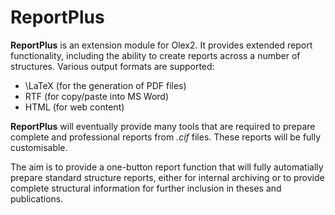 ReportPlus
==========

**ReportPlus** is an extension module for Olex2. It provides extended report functionality, including the ability to create reports across a number of structures. Various output formats are supported:

- \LaTeX (for the generation of PDF files)
- RTF (for copy/paste into MS Word)
- HTML (for web content)

**ReportPlus** will eventually provide many tools that are required to prepare complete and professional reports from *.cif* files. These reports will be fully customisable.

The aim is to provide a one-button report function that will fully automatially prepare standard structure reports, either for internal archiving or to provide complete structural information for further inclusion in theses and publications.

